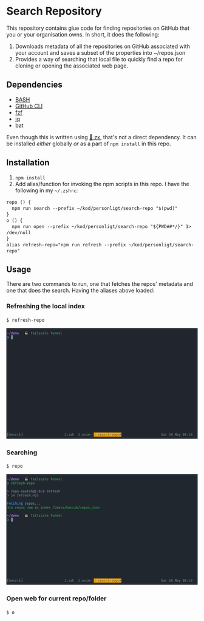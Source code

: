 # Search Repository

This repository contains glue code for finding repositories on GitHub that you or your organisation owns. In short, it does the following:

1. Downloads metadata of all the repositories on GitHub associated with your account and saves a subset of the properties into ~/repos.json
2. Provides a way of searching that local file to quickly find a repo for cloning or opening the associated web page.

## Dependencies

- [BASH](<https://en.wikipedia.org/wiki/Bash_(Unix_shell)>)
- [GitHub CLI](https://cli.github.com/)
- [fzf](https://github.com/junegunn/fzf)
- [jq](https://stedolan.github.io/jq/)
- bat

Even though this is written using [🐚 zx](https://github.com/google/zx), that's not a direct dependency. It can be installed _either_ globally _or_ as a part of `npm install` in this repo.

## Installation

1. `npm install`
2. Add alias/function for invoking the npm scripts in this repo. I have the following in my `~/.zshrc`:

```
repo () {
  npm run search --prefix ~/kod/personligt/search-repo "$(pwd)"
}
o () {
  npm run open --prefix ~/kod/personligt/search-repo "${PWD##*/}" 1> /dev/null
}
alias refresh-repo="npm run refresh --prefix ~/kod/personligt/search-repo"
```

## Usage

There are two commands to run, one that fetches the repos' metadata and one that does the search. Having the aliases above loaded:

### Refreshing the local index

`$ refresh-repo`

![Refresh index of repositories](./refresh-index.gif)

### Searching

`$ repo`

![Search repositories locally](./search.gif)

### Open web for current repo/folder

`$ o`
